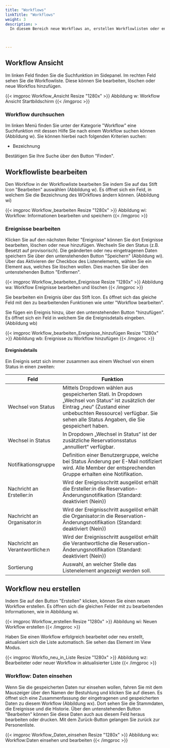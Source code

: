 ```yaml
---
title: "Workflows"
linkTitle: "Workflows"
weight: 3
description: >
  In diesem Bereich neue Workflows an, erstellen Workflowlisten oder entfernen die gespeicherten Workflows. Bereits definierte Stati werden zu einem Workflow konfiguriert und einer Ressource zugeordnet.  
 


---
```

## Workflow Ansicht 
Im linken Feld finden Sie die Suchfunktion im Sidepanel. Im rechten Feld sehen Sie die Workflowliste. Diese können Sie bearbeiten, löschen oder neue Workflos hinzufügen. 

{{< imgproc Workflow_Ansicht Resize "1280x" >}}
Abbildung w: Workflow Ansicht Startbildschirm
{{< /imgproc >}}

### Workflow durchsuchen
Im linken Menü finden Sie unter der Kategorie "Workflow" eine Suchfunktion mit dessen Hilfe Sie nach einem Workflow suchen können (Abbildung w). Sie können hierbei nach folgenden Kriterien suchen: 

* Bezeichnung

Bestätigen Sie Ihre Suche über den Button "Finden". 

## Workflowliste bearbeiten
Den Workflow in der Workflowliste bearbeiten Sie indem Sie auf das Stift Icon "Bearbeiten" auswählen (Abbildung w). Es öffnet sich ein Feld, in welchem Sie die Bezeichnung des WOrkflows ändern können. (Abbildung wi)

{{< imgproc Workflow_bearbeiten Resize "1280x" >}}
Abbildung wi: Workflow: Informationen bearbeiten und speichern
{{< /imgproc >}}


### Ereignisse bearbeiten
Klicken Sie auf den nächsten Reiter "Ereignisse" können Sie dort Ereignisse bearbeiten, löschen oder neue hinzufügen. Wechseln Sie den Status (z.B. Besetzt auf provisorisch). Die geänderten oder neu eingetragenen Daten speichern Sie über den untenstehenden Button "Speichern" (Abbildung wi).
Über das Aktivieren der Checkbox des Listenelements, wählen Sie ein Element aus, welches Sie löschen wollen. Dies machen Sie über den untenstehenden Button "Entfernen". 

{{< imgproc Workflow_bearbeiten_Ereignisse Resize "1280x" >}}
Abbildung wa: Workflow Ereignisse bearbeiten und löschen
{{< /imgproc >}}

Sie bearbeiten ein Ereignis über das Stift Icon. Es öffnet sich das gleiche Feld mit den zu bearbeitenden Funktionen wie unter "Workflow bearbeiten".

Sie fügen ein Ereignis hinzu, über den untenstehenden Button "hinzufügen". Es öffnet sich ein Feld in welchem Sie die Ereignisdetails eingeben. (Abbildung wb)

{{< imgproc Workflow_bearbeiten_Ereignisse_hinzufügen Resize "1280x" >}}
Abbildung wb: Ereignisse zu Workflow hinzufügen
{{< /imgproc >}}

#### Ereignisdetails 
Ein Ereignis setzt sich immer zusammen aus einem Wechsel von einem Status in einen zweiten:

| Feld         | Funktion         | 
| ------------- |-------------  | 
| Wechsel von Status  | Mittels Dropdown wählen aus gespeicherten Stati. In Dropdown „Wechsel von Status“ ist zusätzlich der Eintrag „neu“ (Zustand einer unbebuchten Ressource) verfügbar. Sie sehen alle Status Angaben, die Sie gespeichert haben. | 
| Wechsel in Status | In Dropdown „Wechsel in Status“ ist der zusätzliche Reservationsstatus „annulliert“ verfügbar.    |  
| Notifikationsgruppe | Definition einer Benutzergruppe, welche bei Status Änderung per E-Mail notifiziert wird. Alle Member der entsprechenden Gruppe erhalten eine Notifikation.    | 
| Nachricht an Ersteller:in    | Wird der Ereignisschritt ausgelöst erhält die Ersteller:in die Reservation-Änderungsnotifikation (Standard: deaktiviert (Nein))   | 
| Nachricht an Organisator:in    |  Wird der Ereignisschritt ausgelöst erhält die Organisator:in die Reservation-Änderungsnotifikation (Standard: deaktiviert (Nein))  | 
| Nachricht an Verantwortliche:n  |  Wird der Ereignisschritt ausgelöst erhält die Verantwortliche die Reservation-Änderungsnotifikation (Standard: deaktiviert (Nein))    | 
| Sortierung    |  Auswahl, an welcher Stelle das Listenelement angezeigt werden soll.   | 

## Workflow neu erstellen 
Indem Sie auf den Button "Erstellen" klicken, können Sie einen neuen Workflow erstellen. Es öffnen sich die gleichen Felder mit zu bearbeitenden Informationen, wie in Abbildung wi. 

{{< imgproc Workflow_erstellen Resize "1280x" >}}
Abbildung wi: Neuen Workflow erstellen
{{< /imgproc >}}

Haben Sie einen Workflow erfolgreich bearbeitet oder neu erstellt, aktualisiert sich die Liste automatisch. Sie sehen das Element im View Modus. 

{{< imgproc Workflo_neu_in_Liste Resize "1280x" >}}
Abbildung wz: Bearbeiteter oder neuer Workflow in aktualisierter Liste
{{< /imgproc >}}

### Workflow: Daten einsehen
Wenn Sie die gespeicherten Daten nur einsehen wollen, fahren Sie mit dem Mauszeiger über den Namen der Bestuhlung und klicken Sie auf diesen. Es öffnet sich eine Zusammenfassung der eingetragenen und gespeicherten Daten zu diesem Workflow (Abbildung wx). Dort sehen Sie die Stammdaten, die Ereignisse und die Historie. Über den untenstehenden Button "Bearbeiten" können Sie diese Daten auch aus diesem Feld heraus bearbeiten oder drucken. Mit dem Zurück-Button gelangen Sie zurück zur Personenliste. 


{{< imgproc Workflow_Daten_einsehen Resize "1280x" >}}
Abbildung wx: Workflow:Daten einsehen und bearbeiten
{{< /imgproc >}}



